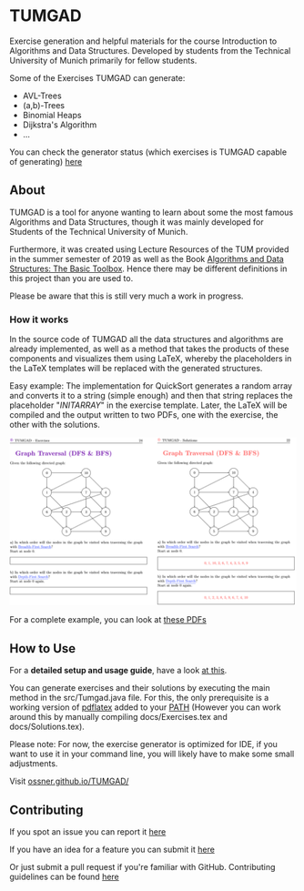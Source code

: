 # TUMGAD
<!-- favicon by Becris from flaticon.com -->
Exercise generation and helpful materials for the course Introduction to Algorithms and Data Structures.
Developed by students from the Technical University of Munich primarily for fellow students.

Some of the Exercises TUMGAD can generate:
- AVL-Trees
- (a,b)-Trees
- Binomial Heaps
- Dijkstra's Algorithm
- ...

You can check the generator status (which exercises is TUMGAD capable of generating) [here](https://github.com/users/SebastianOner/projects/1)
## About
TUMGAD is a tool for anyone wanting to learn about some the most famous Algorithms and Data Structures, though it 
was mainly developed for Students of the Technical University of Munich.

Furthermore, it was created using Lecture Resources of the TUM provided in the summer
semester of 2019 as well as the Book [Algorithms and Data Structures: The Basic Toolbox](https://www.springer.com/gp/book/9783540779773).
Hence there may be different definitions in this project than you are used to.

Please be aware that this is still very much a work in progress.

### How it works
In the source code of TUMGAD all the data structures and algorithms are already
implemented, as well as a method that takes the products of these components 
and visualizes them using LaTeX, whereby the placeholders in the LaTeX templates 
will be replaced with the generated structures.

Easy example: The implementation for QuickSort generates a random array and converts it
to a string (simple enough) and then that string replaces the placeholder "$INITARRAY$" in the 
exercise template. Later, the LaTeX will be compiled and the output written to two PDFs, one
with the exercise, the other with the solutions. 

![](resources/example.png)

For a complete example, you can look at [these PDFs](docs)

## How to Use
For a **detailed setup and usage guide**, have a look [at this](Setup.md).

You can generate exercises and their solutions by executing the main method in the src/Tumgad.java file.
For this, the only prerequisite is a working version of [pdflatex](https://www.latex-project.org/get/) added 
to your [PATH](https://tex.stackexchange.com/questions/60702/setting-up-miktex-and-texworks) (However you can work around this by manually compiling docs/Exercises.tex and docs/Solutions.tex).

Please note: For now, the exercise generator is optimized for IDE, if you want to use it in your command line, you will likely
have to make some small adjustments.

Visit [ossner.github.io/TUMGAD/](https://ossner.github.io/TUMGAD/src/routes)
## Contributing
If you spot an issue you can report it [here](https://github.com/ossner/TUMGAD/issues/new?assignees=&labels=&template=bug_report.md&title=)

If you have an idea for a feature you can submit it [here](https://github.com/ossner/TUMGAD/issues/new?assignees=&labels=&template=feature_request.md&title=)

Or just submit a pull request if you're familiar with GitHub. Contributing guidelines can be found [here](CONTRIBUTING.md)
